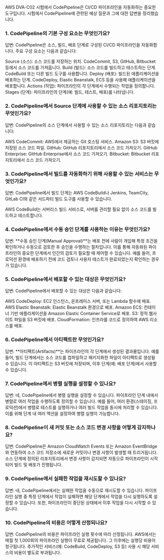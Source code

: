 AWS DVA-C02 시험에서 CodePipeline은 CI/CD 파이프라인을 자동화하는 중요한 도구입니다. 시험에서 CodePipeline에 관련된 예상 질문과 그에 대한 답변을 정리했습니다.

### 1. CodePipeline의 기본 구성 요소는 무엇인가요?
답변:
CodePipeline은 소스, 빌드, 배포 단계로 구성된 CI/CD 파이프라인을 자동화합니다. 주요 구성 요소는 다음과 같습니다:

Source (소스): 소스 코드를 저장하는 위치. CodeCommit, S3, GitHub, Bitbucket 등에서 소스 코드를 가져옵니다.
Build (빌드): 소스 코드를 빌드하고 테스트하는 단계. CodeBuild 또는 다른 빌드 도구를 사용합니다.
Deploy (배포): 빌드된 애플리케이션을 배포하는 단계. CodeDeploy, Elastic Beanstalk, ECS 등을 사용해 애플리케이션을 배포합니다.
Actions (작업): 파이프라인의 각 단계에서 수행되는 작업을 정의합니다.
Stages (단계): 파이프라인의 단계(예: 빌드, 테스트, 배포)를 나타냅니다.

### 2. CodePipeline에서 Source 단계에 사용할 수 있는 소스 리포지토리는 무엇인가요?
답변:
CodePipeline의 소스 단계에서 사용할 수 있는 소스 리포지토리는 다음과 같습니다:

AWS CodeCommit: AWS에서 제공하는 Git 호스팅 서비스.
Amazon S3: S3 버킷에 저장된 소스 코드 파일.
GitHub: GitHub 리포지토리에서 소스 코드 가져오기.
GitHub Enterprise: GitHub Enterprise에서 소스 코드 가져오기.
Bitbucket: Bitbucket 리포지토리에서 소스 코드 가져오기.

### 3. CodePipeline에서 빌드를 자동화하기 위해 사용할 수 있는 서비스는 무엇인가요?
답변:
CodePipeline에서 빌드 단계는 AWS CodeBuild나 Jenkins, TeamCity, GitLab CI와 같은 서드파티 빌드 도구를 사용할 수 있습니다.

AWS CodeBuild는 서버리스 빌드 서비스로, 서버를 관리할 필요 없이 소스 코드를 빌드하고 테스트합니다.

### 4. CodePipeline에서 수동 승인 단계를 사용하는 이유는 무엇인가요?
답변:
**수동 승인 단계(Manual Approval)**는 배포 전에 사람이 개입해 특정 조건을 확인하거나 수동으로 검토한 후 승인을 수행하는 절차입니다. 이를 통해 자동화된 파이프라인의 중요한 단계에서 인간의 검토가 필요할 때 제어할 수 있습니다. 예를 들어, 프로덕션 환경에 배포하기 전에 코드 검토나 사용자 테스트가 완료되었는지 확인하는 경우가 있습니다.

### 5. CodePipeline에서 배포할 수 있는 대상은 무엇인가요?
답변:
CodePipeline에서 배포할 수 있는 대상은 다음과 같습니다:

AWS CodeDeploy: EC2 인스턴스, 온프레미스 서버, 또는 Lambda 함수에 배포.
AWS Elastic Beanstalk: Elastic Beanstalk 환경으로 배포.
Amazon ECS: 컨테이너 기반 애플리케이션을 Amazon Elastic Container Service로 배포.
S3: 정적 웹사이트 파일을 S3 버킷에 배포.
CloudFormation: 인프라를 코드로 정의하여 AWS 리소스를 배포.

### 6. CodePipeline에서 아티팩트란 무엇인가요?
답변:
**아티팩트(Artifacts)**는 파이프라인의 각 단계에서 생성된 결과물입니다. 예를 들어, 빌드 단계에서는 소스 코드를 컴파일하고 패키지화한 파일이 아티팩트로 생성될 수 있습니다. 이 아티팩트는 S3 버킷에 저장되며, 이후 단계(예: 배포 단계)에서 사용할 수 있습니다.

### 7. CodePipeline에서 병렬 실행을 설정할 수 있나요?
답변:
네, CodePipeline에서 병렬 실행을 설정할 수 있습니다. 파이프라인 단계 내에서 병렬로 여러 작업을 수행하도록 정의할 수 있습니다. 예를 들어, 여러 환경(스테이징, 프로덕션)에서 병렬로 테스트를 실행하거나 여러 빌드 작업을 동시에 처리할 수 있습니다. 이를 위해 단계 내 여러 액션을 설정하여 병렬 실행이 가능합니다.

### 8. CodePipeline이 새 커밋 또는 소스 코드 변경 사항을 어떻게 감지하나요?
답변:
CodePipeline은 Amazon CloudWatch Events 또는 Amazon EventBridge와 연동하여 소스 코드 저장소에 새로운 커밋이나 변경 사항이 발생할 때 트리거됩니다. 소스 단계에 정의된 리포지토리에서 변경 사항이 감지되면 자동으로 파이프라인이 시작되어 빌드 및 배포가 진행됩니다.

### 9. CodePipeline에서 실패한 작업을 재시도할 수 있나요?
답변:
네, CodePipeline에서는 실패한 작업을 수동으로 재시도할 수 있습니다. 파이프라인 실행 중 특정 단계에서 작업이 실패하면 해당 단계에서 작업을 다시 실행하도록 설정할 수 있습니다. 또한, 파이프라인이 중단된 상태에서 이후 작업을 다시 시작할 수 있습니다.

### 10. CodePipeline의 비용은 어떻게 산정되나요?
답변:
CodePipeline의 비용은 파이프라인 실행 횟수에 따라 산정됩니다. AWS에서는 매월 첫 1,000회의 파이프라인 실행이 무료로 제공됩니다. 그 이후에는 실행당 비용이 청구됩니다. 추가적인 서비스(예: CodeBuild, CodeDeploy, S3 등) 사용 시 해당 서비스의 비용이 별도로 부과됩니다.

